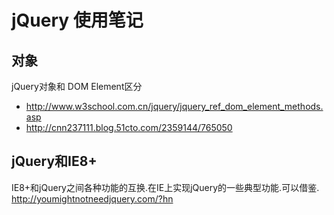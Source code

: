# jQuery 使用笔记

## 对象
jQuery对象和 DOM Element区分

* http://www.w3school.com.cn/jquery/jquery_ref_dom_element_methods.asp
* http://cnn237111.blog.51cto.com/2359144/765050

## jQuery和IE8+

IE8+和jQuery之间各种功能的互换.在IE上实现jQuery的一些典型功能.可以借鉴.
http://youmightnotneedjquery.com/?hn